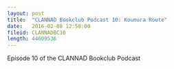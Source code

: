 ```yaml
---
layout: post
title:  "CLANNAD Bookclub Podcast 10: Koumura Route"
date:   2016-02-08 12:58:00
fileid: CLANNADBC10
length: 44609536
---
```


Episode 10 of the CLANNAD Bookclub Podcast
